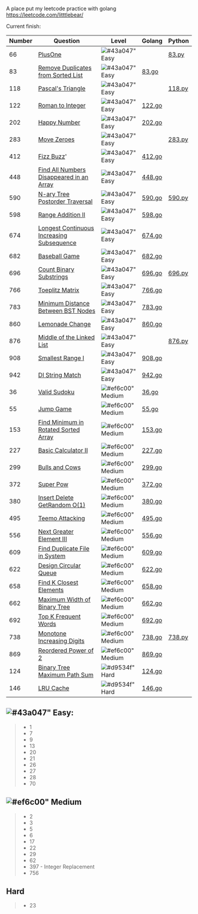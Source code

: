 A place put my leetcode practice with golang
https://leetcode.com/litttlebear/

Current finish:

|Number|Question|Level|Golang|Python|
|---|---|---|---|---|
|66|[PlusOne](https://leetcode.com/problems/plus-one/)|![#43a047"](https://placehold.it/15/43a047/000000?text=+) Easy||[83.py](https://github.com/ji394vul3m6/go-leetcode-practice/blob/master/python/83.py)|
|83|[Remove Duplicates from Sorted List](https://leetcode.com/problems/remove-duplicates-from-sorted-list)|![#43a047"](https://placehold.it/15/43a047/000000?text=+) Easy|[83.go](https://github.com/ji394vul3m6/go-leetcode-practice/blob/master/go/solutions/83.go)||
|118|[Pascal's Triangle](https://leetcode.com/problems/pascals-triangle/)|![#43a047"](https://placehold.it/15/43a047/000000?text=+) Easy||[118.py](https://github.com/ji394vul3m6/go-leetcode-practice/blob/master/python/118.py)|
|122|[Roman to Integer](https://leetcode.com/problems/roman-to-integer/)|![#43a047"](https://placehold.it/15/43a047/000000?text=+) Easy|[122.go](https://github.com/ji394vul3m6/go-leetcode-practice/blob/master/go/solutions/122.go)||
|202|[Happy Number](https://leetcode.com/problems/happy-number/submissions/)|![#43a047"](https://placehold.it/15/43a047/000000?text=+) Easy|[202.go](https://github.com/ji394vul3m6/go-leetcode-practice/blob/master/go/solutions/202.go)||
|283|[Move Zeroes](https://leetcode.com/problems/move-zeroes/)|![#43a047"](https://placehold.it/15/43a047/000000?text=+) Easy||[283.py](https://github.com/ji394vul3m6/go-leetcode-practice/blob/master/python/283.py)|
|412|[Fizz Buzz](https://leetcode.com/problems/fizz-buzz/)'|![#43a047"](https://placehold.it/15/43a047/000000?text=+) Easy|[412.go](https://github.com/ji394vul3m6/go-leetcode-practice/blob/master/go/solutions/412.go)||
|448|[Find All Numbers Disappeared in an Array](https://leetcode.com/problems/find-all-numbers-disappeared-in-an-array/)|![#43a047"](https://placehold.it/15/43a047/000000?text=+) Easy|[448.go](https://github.com/ji394vul3m6/go-leetcode-practice/blob/master/go/solutions/448.go)||
|590|[N-ary Tree Postorder Traversal](https://leetcode.com/problems/n-ary-tree-postorder-traversal/)|![#43a047"](https://placehold.it/15/43a047/000000?text=+) Easy|[590.go](https://github.com/ji394vul3m6/go-leetcode-practice/blob/master/go/solutions/590.go)|[590.py](https://github.com/ji394vul3m6/go-leetcode-practice/blob/master/python/590.py)|
|598|[Range Addition II](https://leetcode.com/problems/range-addition-ii/)|![#43a047"](https://placehold.it/15/43a047/000000?text=+) Easy|[598.go](https://github.com/ji394vul3m6/go-leetcode-practice/blob/master/go/solutions/598.go)||
|674|[Longest Continuous Increasing Subsequence](https://leetcode.com/problems/longest-continuous-increasing-subsequence)|![#43a047"](https://placehold.it/15/43a047/000000?text=+) Easy|[674.go](https://github.com/ji394vul3m6/go-leetcode-practice/blob/master/go/solutions/674.go)||
|682|[Baseball Game](https://leetcode.com/problems/baseball-game/)|![#43a047"](https://placehold.it/15/43a047/000000?text=+) Easy|[682.go](https://github.com/ji394vul3m6/go-leetcode-practice/blob/master/go/solutions/682.go)||
|696|[Count Binary Substrings](https://leetcode.com/problems/count-binary-substrings/)|![#43a047"](https://placehold.it/15/43a047/000000?text=+) Easy|[696.go](https://github.com/ji394vul3m6/go-leetcode-practice/blob/master/go/solutions/696.go)|[696.py](https://github.com/ji394vul3m6/go-leetcode-practice/blob/master/python/696.py)|
|766|[Toeplitz Matrix](https://leetcode.com/problems/toeplitz-matrix/description/)|![#43a047"](https://placehold.it/15/43a047/000000?text=+) Easy|[766.go](https://github.com/ji394vul3m6/go-leetcode-practice/blob/master/go/solutions/766.go)||
|783|[Minimum Distance Between BST Nodes](https://leetcode.com/problems/minimum-distance-between-bst-nodes/description/)|![#43a047"](https://placehold.it/15/43a047/000000?text=+) Easy|[783.go](https://github.com/ji394vul3m6/go-leetcode-practice/blob/master/go/solutions/783.go)||
|860|[Lemonade Change](https://leetcode.com/problems/lemonade-change/)|![#43a047"](https://placehold.it/15/43a047/000000?text=+) Easy|[860.go](https://github.com/ji394vul3m6/go-leetcode-practice/blob/master/go/solutions/860.go)||
|876|[Middle of the Linked List](https://leetcode.com/problems/middle-of-the-linked-list/)|![#43a047"](https://placehold.it/15/43a047/000000?text=+) Easy||[876.py](https://github.com/ji394vul3m6/go-leetcode-practice/blob/master/python/876.py)|
|908|[Smallest Range I](https://leetcode.com/problems/smallest-range-i/)|![#43a047"](https://placehold.it/15/43a047/000000?text=+) Easy|[908.go](https://github.com/ji394vul3m6/go-leetcode-practice/blob/master/go/solutions/908.go)||
|942|[DI String Match](https://leetcode.com/problems/di-string-match/)|![#43a047"](https://placehold.it/15/43a047/000000?text=+) Easy|[942.go](https://github.com/ji394vul3m6/go-leetcode-practice/blob/master/go/solutions/942.go)||
|36|[Valid Sudoku](https://leetcode.com/problems/valid-sudoku/)|![#ef6c00"](https://placehold.it/15/ef6c00/000000?text=+) Medium|[36.go](https://github.com/ji394vul3m6/go-leetcode-practice/blob/master/go/solutions/36.go)||
|55|[Jump Game](https://leetcode.com/problems/jump-game)|![#ef6c00"](https://placehold.it/15/ef6c00/000000?text=+) Medium|[55.go](https://github.com/ji394vul3m6/go-leetcode-practice/blob/master/go/solutions/55.go)||
|153|[Find Minimum in Rotated Sorted Array](https://leetcode.com/problems/find-minimum-in-rotated-sorted-array/)|![#ef6c00"](https://placehold.it/15/ef6c00/000000?text=+) Medium|[153.go](https://github.com/ji394vul3m6/go-leetcode-practice/blob/master/go/solutions/153.go)||
|227|[Basic Calculator II](https://leetcode.com/problems/basic-calculator-ii/description/)|![#ef6c00"](https://placehold.it/15/ef6c00/000000?text=+) Medium|[227.go](https://github.com/ji394vul3m6/go-leetcode-practice/blob/master/go/solutions/227.go)||
|299|[Bulls and Cows](https://leetcode.com/problems/bulls-and-cows/description/)|![#ef6c00"](https://placehold.it/15/ef6c00/000000?text=+) Medium|[299.go](https://github.com/ji394vul3m6/go-leetcode-practice/blob/master/go/solutions/299.go)||
|372|[Super Pow](https://leetcode.com/problems/super-pow/)|![#ef6c00"](https://placehold.it/15/ef6c00/000000?text=+) Medium|[372.go](https://github.com/ji394vul3m6/go-leetcode-practice/blob/master/go/solutions/372.go)||
|380|[Insert Delete GetRandom O(1)](https://leetcode.com/problems/insert-delete-getrandom-o1/)|![#ef6c00"](https://placehold.it/15/ef6c00/000000?text=+) Medium|[380.go](https://github.com/ji394vul3m6/go-leetcode-practice/blob/master/go/solutions/380.go)||
|495|[Teemo Attacking](https://leetcode.com/problems/teemo-attacking/description/)|![#ef6c00"](https://placehold.it/15/ef6c00/000000?text=+) Medium|[495.go](https://github.com/ji394vul3m6/go-leetcode-practice/blob/master/go/solutions/495.go)||
|556|[Next Greater Element III](https://leetcode.com/problems/next-greater-element-iii/description/)|![#ef6c00"](https://placehold.it/15/ef6c00/000000?text=+) Medium|[556.go](https://github.com/ji394vul3m6/go-leetcode-practice/blob/master/go/solutions/556.go)||
|609|[Find Duplicate File in System](https://leetcode.com/problems/find-duplicate-file-in-system/)|![#ef6c00"](https://placehold.it/15/ef6c00/000000?text=+) Medium|[609.go](https://github.com/ji394vul3m6/go-leetcode-practice/blob/master/go/solutions/609.go)||
|622|[Design Circular Queue](https://leetcode.com/problems/design-circular-queue/)|![#ef6c00"](https://placehold.it/15/ef6c00/000000?text=+) Medium|[622.go](https://github.com/ji394vul3m6/go-leetcode-practice/blob/master/go/solutions/622.go)||
|658|[Find K Closest Elements](https://leetcode.com/problems/find-k-closest-elements)|![#ef6c00"](https://placehold.it/15/ef6c00/000000?text=+) Medium|[658.go](https://github.com/ji394vul3m6/go-leetcode-practice/blob/master/go/solutions/658.go)||
|662|[Maximum Width of Binary Tree](https://leetcode.com/problems/maximum-width-of-binary-tree/description/)|![#ef6c00"](https://placehold.it/15/ef6c00/000000?text=+) Medium|[662.go](https://github.com/ji394vul3m6/go-leetcode-practice/blob/master/go/solutions/662.go)||
|692|[Top K Frequent Words](https://leetcode.com/problems/top-k-frequent-words/description/)|![#ef6c00"](https://placehold.it/15/ef6c00/000000?text=+) Medium|[692.go](https://github.com/ji394vul3m6/go-leetcode-practice/blob/master/go/solutions/692.go)||
|738|[Monotone Increasing Digits](https://leetcode.com/problems/monotone-increasing-digits/)|![#ef6c00"](https://placehold.it/15/ef6c00/000000?text=+) Medium|[738.go](https://github.com/ji394vul3m6/go-leetcode-practice/blob/master/go/solutions/738.go)|[738.py](https://github.com/ji394vul3m6/go-leetcode-practice/blob/master/python/738.py)|
|869|[Reordered Power of 2](https://leetcode.com/problems/reordered-power-of-2)|![#ef6c00"](https://placehold.it/15/ef6c00/000000?text=+) Medium|[869.go](https://github.com/ji394vul3m6/go-leetcode-practice/blob/master/go/solutions/869.go)||
|124|[Binary Tree Maximum Path Sum](https://leetcode.com/problems/binary-tree-maximum-path-sum)|![#d9534f"](https://placehold.it/15/d9534f/000000?text=+) Hard|[124.go](https://github.com/ji394vul3m6/go-leetcode-practice/blob/master/go/solutions/124.go)||
|146|[LRU Cache](https://leetcode.com/problems/lru-cache)|![#d9534f"](https://placehold.it/15/d9534f/000000?text=+) Hard|[146.go](https://github.com/ji394vul3m6/go-leetcode-practice/blob/master/go/solutions/146.go)|| 

![#43a047"](https://placehold.it/15/43a047/000000?text=+) Easy:
---------------
> * 1
> * 7
> * 9
> * 13 
> * 20
> * 21
> * 26
> * 27
> * 28
> * 70

![#ef6c00"](https://placehold.it/15/ef6c00/000000?text=+) Medium
---------------
> * 2
> * 3
> * 5
> * 6
> * 17
> * 22
> * 29
> * 62
> * 397 - Integer Replacement
> * 756


Hard
---------------
> * 23
